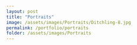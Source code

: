 ```yaml
---
layout: post
title: "Portraits"
image: /assets/images/Portraits/Ditchling-8.jpg
permalink: /portfolio/portraits
folder: /assets/images/Portraits
---
```

